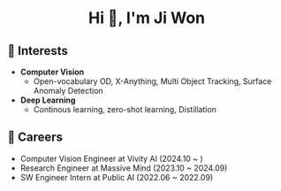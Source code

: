 <h1 align="center">Hi 👋, I'm Ji Won</h1>

## 🌱 Interests
- **Computer Vision**
  - Open-vocabulary OD,  X-Anything, Multi Object Tracking, Surface Anomaly Detection
- **Deep Learning**
  - Continous learning, zero-shot learning, Distillation

## 🔭 Careers
- Computer Vision Engineer at Vivity AI (2024.10 ~ )
- Research Engineer at Massive Mind (2023.10 ~ 2024.09)
- SW Engineer Intern at Public AI (2022.06 ~ 2022.09)

